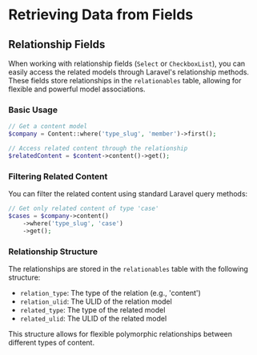 # Retrieving Data from Fields

## Relationship Fields

When working with relationship fields (`Select` or `CheckboxList`), you can easily access the related models through Laravel's relationship methods. These fields store relationships in the `relationables` table, allowing for flexible and powerful model associations.

### Basic Usage

```php
// Get a content model
$company = Content::where('type_slug', 'member')->first();

// Access related content through the relationship
$relatedContent = $content->content()->get();
```

### Filtering Related Content

You can filter the related content using standard Laravel query methods:

```php
// Get only related content of type 'case'
$cases = $company->content()
    ->where('type_slug', 'case')
    ->get();
```

### Relationship Structure

The relationships are stored in the `relationables` table with the following structure:
- `relation_type`: The type of the relation (e.g., 'content')
- `relation_ulid`: The ULID of the relation model
- `related_type`: The type of the related model
- `related_ulid`: The ULID of the related model

This structure allows for flexible polymorphic relationships between different types of content.


